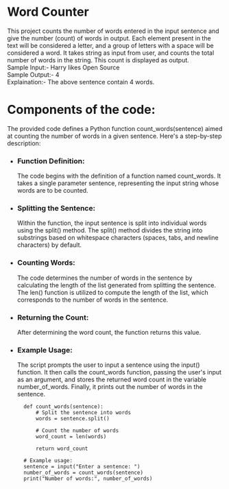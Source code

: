 # Word Counter
This project counts the number of words entered in the input sentence and give the number (count) of words in output. 
Each element present in the text will be considered a letter, and a group of letters with a space will be considered a word. 
It takes string as input from user, and counts the total number of words in the string. This count is displayed as output.<br>
Sample Input:- Harry likes Open Source<br>
Sample Output:- 4<br>
Explaination:- The above sentence contain 4 words.<br>

# Components of the code:
The provided code defines a Python function count_words(sentence) aimed at counting the number of words in a given sentence. Here's a step-by-step description:

- ### Function Definition:

  The code begins with the definition of a function named count_words.
  It takes a single parameter sentence, representing the input string whose words are to be counted.
- ### Splitting the Sentence:

  Within the function, the input sentence is split into individual words using the split() method.
  The split() method divides the string into substrings based on whitespace characters (spaces, tabs, and newline characters) by default.
- ### Counting Words:

  The code determines the number of words in the sentence by calculating the length of the list generated from splitting the sentence.
  The len() function is utilized to compute the length of the list, which corresponds to the number of words in the sentence.
- ### Returning the Count:

  After determining the word count, the function returns this value.
- ### Example Usage:

  The script prompts the user to input a sentence using the input() function.
  It then calls the count_words function, passing the user's input as an argument, and stores the returned word count in the variable number_of_words.
  Finally, it prints out the number of words in the sentence.

        def count_words(sentence):
            # Split the sentence into words
            words = sentence.split()
    
            # Count the number of words
            word_count = len(words)
    
            return word_count

        # Example usage:
        sentence = input("Enter a sentence: ")
        number_of_words = count_words(sentence)
        print("Number of words:", number_of_words)

